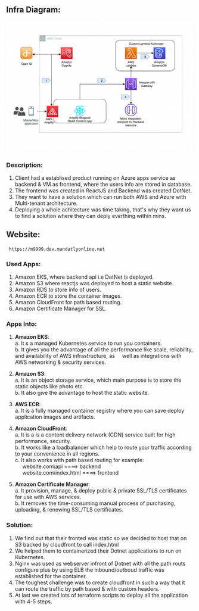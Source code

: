## Infra Diagram:
![Screenshot](arch.png)

### Description:
1. Client had a establised product running on Azure apps service as backend & VM as frontend, where the users info are stored in database.
2. The frontend was created in ReactJS and Backend was created DotNet.
3. They want to have a solution which can run both AWS and Azure with Multi-tenant architecture.
4. Deploying a whole achitecture was time taking, that's why they want us to find a solution where they can deply everthing within mins.

## Website:
     https://m9999.dev.mandatlyonline.net

### Used Apps:
1. Amazon EKS, where backend api i.e DotNet is deployed.
2. Amazon S3 where reactjs was deployed to host a static website.
3. Amazon RDS to store info of users.
4. Amazon ECR to store the container images.
5. Amazon CloudFront for path based routing.
6. Amazon Certificate Manager for SSL.

### Apps Into:
1. **Amazon EKS**: <br/>
                    a. It s a managed Kubernetes service to run you containers.  <br/>
                    b. It gives you the advantage of all the performance like scale, reliability, and availability of AWS infrastructure, as 
&nbsp;&nbsp;&nbsp;&nbsp;well as integrations with AWS networking & security services.

2. **Amazon S3**: <br/>
                a. It is an object storage service, which main purpose is to store the static objects like photo etc. <br/>
                b. It also give the advantage to host the static website.

3. **AWS ECR**: <br/>
            a. It is a fully managed container registry where you can save deploy application images and artifacts. <br/>

4. **Amazon CloudFront**: <br/>
                    a. It is a is a content delivery network (CDN) service built for high performance, security. <br/>
                    b. It works like a loadbalancer which help to route your traffic according to your convenience in all regions. <br/>
                    c. It also works with path based routing for example: <br/>
&nbsp;&nbsp;&nbsp;&nbsp;&nbsp;website.com\api ====> backend <br/>
&nbsp;&nbsp;&nbsp;&nbsp;&nbsp;website.com\index.html ====> frontend

5. **Amazon Certificate Manager**: <br/>
                    a. It provision, manage, & deploy public & private SSL/TLS certificates for use with AWS services. <br/>
                    b. It removes the time-consuming manual process of purchasing, uploading, & renewing SSL/TLS certificates.

### Solution:
1. We find out that their fronted was static so we decided to host that on S3 backed by cloudfront to call index.html
2. We helped them to containerized their Dotnet applications to run on Kubernetes.
3. Nginx was used as webserver infront of Dotnet with all the path routs configure plus by using ELB the inbound/outboud traffic was established for the container.
4. The toughest challenge was to create cloudfront in such a way that it can route the traffic by path based & with custom headers.
5. At last we created lots of terraform scripts to deploy all the application with 4-5 steps.
